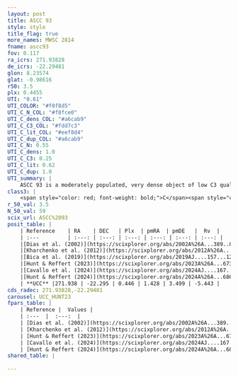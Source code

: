 ```yaml
---
layout: post
title: ASCC 93
style: style
title_flag: true
more_names: MWSC 2814
fname: ascc93
fov: 0.117
ra_icrs: 271.93828
de_icrs: -22.29481
glon: 8.23574
glat: -0.98616
r50: 3.5
plx: 0.4455
UTI: "0.61"
UTI_COLOR: "#f0f8d5"
UTI_C_N_COL: "#f8fce0"
UTI_C_dens_COL: "#a6cab9"
UTI_C_C3_COL: "#fdd7c3"
UTI_C_lit_COL: "#eef8d4"
UTI_C_dup_COL: "#a6cab9"
UTI_C_N: 0.55
UTI_C_dens: 1.0
UTI_C_C3: 0.25
UTI_C_lit: 0.62
UTI_C_dup: 1.0
UTI_summary: |
    ASCC 93 is a moderately populated, very dense object of low C3 quality. It is moderately studied in the literature.
class3: |
    <span style="color: red; font-weight: bold;">C</span><span style="color: red; font-weight: bold;">C</span>
r_50_val: 3.5
N_50_val: 59
scix_url: ASCC%2093
posit_table: |
    | Reference    | RA    | DEC   | Plx  | pmRA  | pmDE   |  Rv  |
    | :---         | :---: | :---: | :---: | :---: | :---: | :---: |
    |[Dias et al. (2002)](https://scixplorer.org/abs/2002A%26A...389..871D) | 272.054 | -22.26 | -- | -1.22 | -0.8 | -16.2 |
    |[Kharchenko et al. (2012)](https://scixplorer.org/abs/2012A%26A...543A.156K) | 272.04 | -22.28 | -- | -1.25 | -2.72 | -- |
    |[Bica et al. (2019)](https://scixplorer.org/abs/2019AJ....157...12B) | 274.919 | -23.69 | -- | -- | -- | -- |
    |[Hunt & Reffert (2023)](https://scixplorer.org/abs/2023A%26A...673A.114H) | 271.913 | -22.283 | 0.453 | 1.398 | 3.461 | -5.393 |
    |[Cavallo et al. (2024)](https://scixplorer.org/abs/2024AJ....167...12C) | 271.924 | -22.347 | 0.454 | -- | -- | -- |
    |[Hunt & Reffert (2024)](https://scixplorer.org/abs/2024A%26A...686A..42H) | 271.913 | -22.283 | 0.453 | 1.398 | 3.461 | -5.393 |
    | **UCC** |271.938 | -22.295 | 0.446 | 1.428 | 3.499 | -5.443 | 
cds_radec: 271.93828,-22.29481
carousel: UCC_HUNT23
fpars_table: |
    | Reference |  Values |
    | :---  |  :---:  |
    | [Dias et al. (2002)](https://scixplorer.org/abs/2002A%26A...389..871D) | `E(B-V)=0.28, Dist=2500.0, Age=7.22` |
    | [Kharchenko et al. (2012)](https://scixplorer.org/abs/2012A%26A...543A.156K) | `e_bv=0.583, distance=1830, log_age=6.1` |
    | [Hunt & Reffert (2023)](https://scixplorer.org/abs/2023A%26A...673A.114H) | `AV50=4.222, diffAV50=2.631, MOD50=11.34, logAge50=9.654` |
    | [Cavallo et al. (2024)](https://scixplorer.org/abs/2024AJ....167...12C) | `AV50=4.5, dMod50=12.55, logAge50=8.3, [Fe/H]50=-0.05` |
    | [Hunt & Reffert (2024)](https://scixplorer.org/abs/2024A%26A...686A..42H) | `MassJ=1362.08` |
shared_table: |
    
---
```

